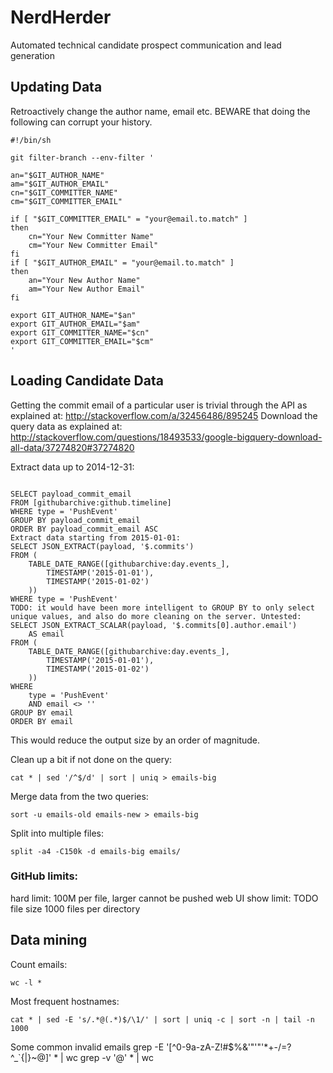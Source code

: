 # NerdHerder
Automated technical candidate prospect communication and lead generation

## Updating Data

Retroactively change the author name, email etc. BEWARE that doing the following can corrupt your history.
```
#!/bin/sh

git filter-branch --env-filter '

an="$GIT_AUTHOR_NAME"
am="$GIT_AUTHOR_EMAIL"
cn="$GIT_COMMITTER_NAME"
cm="$GIT_COMMITTER_EMAIL"

if [ "$GIT_COMMITTER_EMAIL" = "your@email.to.match" ]
then
    cn="Your New Committer Name"
    cm="Your New Committer Email"
fi
if [ "$GIT_AUTHOR_EMAIL" = "your@email.to.match" ]
then
    an="Your New Author Name"
    am="Your New Author Email"
fi

export GIT_AUTHOR_NAME="$an"
export GIT_AUTHOR_EMAIL="$am"
export GIT_COMMITTER_NAME="$cn"
export GIT_COMMITTER_EMAIL="$cm"
'

```

## Loading Candidate Data

Getting the commit email of a particular user is trivial through the API as explained at: http://stackoverflow.com/a/32456486/895245
Download the query data as explained at: http://stackoverflow.com/questions/18493533/google-bigquery-download-all-data/37274820#37274820

Extract data up to 2014-12-31:

```

SELECT payload_commit_email
FROM [githubarchive:github.timeline]
WHERE type = 'PushEvent'
GROUP BY payload_commit_email
ORDER BY payload_commit_email ASC
Extract data starting from 2015-01-01:
SELECT JSON_EXTRACT(payload, '$.commits')
FROM (
    TABLE_DATE_RANGE([githubarchive:day.events_],
        TIMESTAMP('2015-01-01'),
        TIMESTAMP('2015-01-02')
    ))
WHERE type = 'PushEvent'
TODO: it would have been more intelligent to GROUP BY to only select unique values, and also do more cleaning on the server. Untested:
SELECT JSON_EXTRACT_SCALAR(payload, '$.commits[0].author.email')
    AS email
FROM (
    TABLE_DATE_RANGE([githubarchive:day.events_],
        TIMESTAMP('2015-01-01'),
        TIMESTAMP('2015-01-02')
    ))
WHERE
    type = 'PushEvent'
    AND email <> ''
GROUP BY email
ORDER BY email

```


This would reduce the output size by an order of magnitude.

Clean up a bit if not done on the query:
```
cat * | sed '/^$/d' | sort | uniq > emails-big
```
Merge data from the two queries:
```
sort -u emails-old emails-new > emails-big
```
Split into multiple files:
```
split -a4 -C150k -d emails-big emails/
```
### GitHub limits:
hard limit: 100M per file, larger cannot be pushed
web UI show limit:
TODO file size
1000 files per directory

## Data mining

Count emails:

```
wc -l *
```

Most frequent hostnames:
```
cat * | sed -E 's/.*@(.*)$/\1/' | sort | uniq -c | sort -n | tail -n 1000
```

Some common invalid emails
grep -E '[^0-9a-zA-Z!#$%&'"'"'*+-/=?^_`{|}~@]' * | wc
grep -v '@' * | wc

